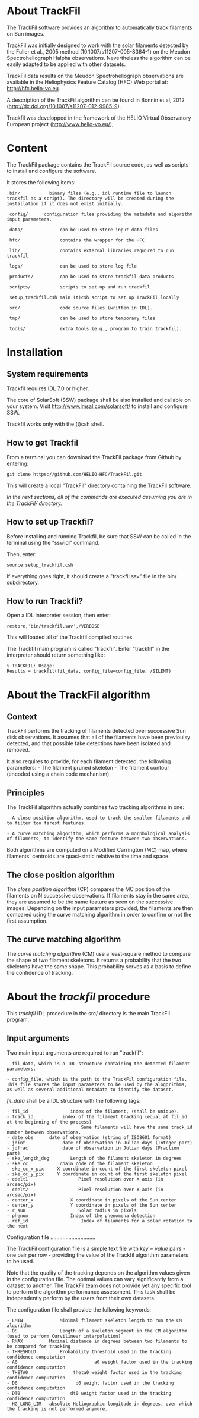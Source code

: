 About TrackFil
==============

The TrackFil software provides an algorithm to automatically track filaments on Sun images.

TrackFil was initially designed to work with the solar filaments detected by the Fuller et al., 2005 method (10.1007/s11207-005-8364-1) on the Meudon Spectroheliograph Halpha observations. Nevertheless the algorithm can be easily adapted to be applied with other datasets.

TrackFil data results on the Meudon Spectroheliograph observations are available in the Heliophysics Feature Catalog (HFC) Web portal at: http://hfc.helio-vo.eu.

A description of the TrackFil algorithm can be found in Bonnin et al, 2012 (http://dx.doi.org/10.1007/s11207-012-9985-9).

Trackfil was developped in the framework of the HELIO Virtual Observatory European project (http://www.helio-vo.eu/),

Content
=======

The TrackFil package contains the TrackFil source code, as well as scripts to
install and configure the software.

It stores the following items:

     bin/           binary files (e.g., idl runtime file to launch trackfil as a script). The directory will be created during the installation if it does not exist initially.
     
     config/      configuration files providing the metadata and algorithm input parameters.
     
     data/              can be used to store input data files
     
     hfc/               contains the wrapper for the HFC
     
     lib/               contains external libraries required to run trackfil
     
     logs/              can be used to store log file
     
     products/          can be used to store trackfil data products
     
     scripts/           scripts to set up and run trackfil
     
     setup_trackfil.csh main (t)csh script to set up TrackFil locally

     src/               code source files (written in IDL).
     
     tmp/               can be used to store temporary files
     
     tools/             extra tools (e.g., program to train trackfil).

Installation
============

System requirements
------------------------------

Trackfil requires IDL 7.0 or higher.

The core of SolarSoft (SSW) package shall be also installed and callable on your system. Visit http://www.lmsal.com/solarsoft/ to install and configure SSW.

Trackfil works only with the (t)csh shell.

How to get Trackfil
------------------------------

From a terminal you can download the TrackFil package from Github by entering:

    git clone https://github.com/HELIO-HFC/TrackFil.git

This will create a local "TrackFil" directory containing the TrackFil software.

*In the next sections, all of the commands are executed assuming you are in the TrackFil/ directory.*

How to set up Trackfil?
------------------------------

Before installing and running Trackfil, be sure that SSW can be called in the terminal using the "sswidl" command.

Then, enter:

    source setup_trackfil.csh

If everything goes right, it should create a "trackfil.sav" file in the bin/ subdirectory.

How to run Trackfil?
------------------------------

Open a IDL interpreter session, then enter:

    restore,'bin/trackfil.sav',/VERBOSE

This will loaded all of the Trackfil compiled routines.

The Trackfil main program is called "trackfil". Enter "trackfil" in the interpreter should return something like:

    % TRACKFIL: Usage:
    Results = trackfil(fil_data, config_file=config_file, /SILENT)


About the TrackFil algorithm
============================

Context
------------

TrackFil performs the tracking of filaments detected over successive Sun disk observations.
It assumes that all of the filaments have been previoulsy detected, and that possible fake detections have been isolated and removed.

It also requires to provide, for each filament detected, the following parameters:
    - The filament pruned skeleton
    - The filament contour (encoded using a chain code mechanism)

Principles
--------------

The TrackFil algorithm actually combines two tracking algorithms in one:

    - A close position algorithm, used to track the smaller filaments and to filter too farest features.

    - A curve matching algorithm, which performs a morphological analysis of filaments, to identify the same feature between two observations.

Both algorithms are computed on a Modified Carrington (MC) map, where filaments' centroids are quasi-static relative to the time and space.

The close position algorithm
----------------------------------------

The *close position algorithm* (CP) compares the MC position of the filaments on N successive observations.
If filaments stay in the same area, they are assumed to be the same feature as seen on the successive images.
Depending on the input parameters provided, the filaments are then compared using the curve matching algorithm in order to confirm or not the first assumption.

The curve matching algorithm
------------------------------------------

The *curve matching algorithm* (CM) use a least-square method to compare the shape of two filament skeletons. It returns a probability that the two skeletons have the same shape. This probability serves as a basis to define the confidence of tracking.

About the *trackfil* procedure
==============================

This *trackfil* IDL procedure in the src/ directory is the main TrackFil program.

Input arguments
-----------------------

Two main input arguments are required to run "trackfil":

    - fil_data, which is a IDL structure containing the detected filament parameters.

    - config_file, which is the path to the TrackFil configuration file. This file stores the input parameters to be used by the alogorithms, as well as several additional metadata to identify the dataset.


*fil_data* shall be a IDL structure with the following tags:

    - fil_id                index of the filament, (shall be unique).
    - track_id           index of the filament tracking (equal at fil_id at the beginning of the process)
                                Same filaments will have the same track_id number between observations.
    - date_obs      date of observation (string of ISO8601 format)
    - jdint              date of observation in Julian days (Integer part)
    - jdfrac             date of observation in Julian days (Fraction part)
    - ske_length_deg        Length of the filament skeleton in degrees
    - ske_cc            chain code of the filament skeleton
    - ske_cc_x_pix     X coordinate in count of the first skeleton pixel
    - ske_cc_y_pix     Y coordinate in count of the first skeleton pixel
    - cdelt1                   Pixel resolution over X axis (in arcsec/pix)
    - cdelt2                   Pixel resolution over Y axis (in arcsec/pix)
    - center_x              X coordinate in pixels of the Sun center
    - center_y              Y coordinate in pixels of the Sun center
    - r_sun                    Solar radius in pixels
    - phenom                Index of the phenomena detection
    - ref_id                    Index of filaments for a solar rotation to the next

Configuration file
..............................

The TrackFil configuration file is a simple text file with *key = value* pairs - one pair per row - providing the value of the Trackfil algorithm parameters to be used.

Note that the quality of the tracking depends on the algorithm values given in the configuration file. The optimal values can vary significantly from a dataset to another. The TrackFil team does not provide yet any specific tool to perform the algorithm performance assessment. This task shall be independently perform by the users from their own datasets.

The configuration file shall provide the following keywords:

    - LMIN              Minimal filament skeleton length to run the CM algorithm
    - DS                Length of a skeleton segment in the CM algorithm (used to perform Curvilinear interpolation)
    - RMAX          Maximal distance in degrees between two filaments to be compared for tracking
    - THRESHOLD         Probability threshold used in the tracking confidence computation
    - A0                             a0 weight factor used in the tracking confidence computation
    - THETA0                 theta0 weight factor used in the tracking confidence computation
    - D0                      d0 weight factor used in the tracking confidence computation
    - DT0                   dt0 weight factor used in the tracking confidence computation
    - HG_LONG_LIM   absolute Heliographic longitude in degrees, over which the tracking is not performed anymore.

